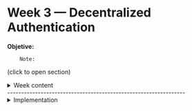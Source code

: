 # Week 3 — Decentralized Authentication


__Objetive:__ 

        Note: 

(click to open section)

<details><summary>Week content</summary>
  
  
</details>
----------------------------------------------------------------
<details><summary>Implementation</summary>
</details>
  
